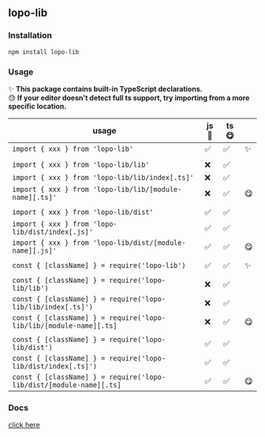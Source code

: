## lopo-lib  

### Installation  
`npm install lopo-lib`  

### Usage  
✨ **This package contains built-in TypeScript declarations.**  
😓 **If your editor doesn't detect full ts support, try importing from a more specific location.**  

| usage | js 🤮 | ts 😋 |  |  
| --- | --- | --- | --- |
| `import { xxx } from 'lopo-lib'` | ✅ | ✅ | ✨ |  
|  |  
| `import { xxx } from 'lopo-lib/lib'` | ❌ | ✅ |  
| `import { xxx } from 'lopo-lib/lib/index[.ts]'` | ❌ | ✅ |  
| `import { xxx } from 'lopo-lib/lib/[module-name][.ts]'` | ❌ | ✅ | 😋 |
|  |  
| `import { xxx } from 'lopo-lib/dist'` | ✅ | ✅ |  
| `import { xxx } from 'lopo-lib/dist/index[.js]'` | ✅ | ✅ |  
| `import { xxx } from 'lopo-lib/dist/[module-name][.js]'` | ✅ | ✅ | 😋 |  
|  |  
| `const { [className] } = require('lopo-lib')` | ✅ | ✅ | ✨ |  
|  |  
| `const { [className] } = require('lopo-lib/lib')` | ❌ | ✅ |  
| `const { [className] } = require('lopo-lib/lib/index[.ts]')` | ❌ | ✅ |
| `const { [className] } = require('lopo-lib/lib/[module-name][.ts]` | ❌ | ✅ | 😋 |  
|  |  
| `const { [className] } = require('lopo-lib/dist')` | ✅ | ✅ |  
| `const { [className] } = require('lopo-lib/dist/index[.ts]')` | ✅ | ✅ |  
| `const { [className] } = require('lopo-lib/dist/[module-name][.ts]` | ✅ | ✅ | 😋 |   


### Docs  

[click here](https://lopo12123.github.io/lopo-lib)

